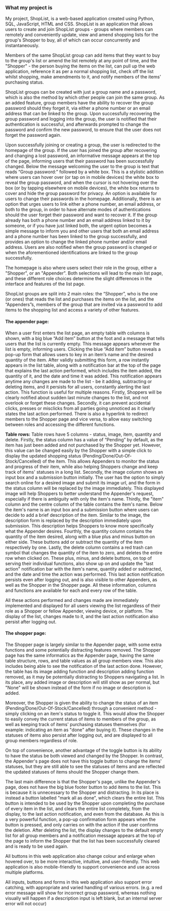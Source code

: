 ### What my project is

My project, ShopList, is a web-based application created using Python, SQL, JavaScript, HTML and CSS. ShopList is an application that allows users to create and join ShopList groups - groups where members can remotely and conveniently update, view and amend shopping lists for the group's Shopper to buy, all of which can occur concurrently and instantaneously.

Members of the same ShopList group can add items that they want to buy to the group's list or amend the list remotely at any point of time, and the "Shopper" - the person buying the items on the list, can pull up the web application, reference it as per a normal shopping list, check off the list whilst shopping, make amendments to it, and notify members of the items’ purchasing status.

ShopList groups can be created with just a group name and a password, which is also the method by which other people can join the same group. As an added feature, group members have the ability to recover the group password should they forget it, via either a phone number or an email address that can be linked to the group. Upon successfully recovering the group password and logging into the group, the user is notified that their authentication is successful, and afterwards prompted to change the password and confirm the new password, to ensure that the user does not forget the password again.

Upon successfully joining or creating a group, the user is redirected to the homepage of the group. If the user has joined the group after recovering and changing a lost password, an informative message appears at the top of the page, informing users that their password has been successfully changed. Below the message welcoming the user to the group is text that reads “Group password:” followed by a white box. This is a stylistic addition where users can hover over (or tap on in mobile devices) the white box to reveal the group password, and when the cursor is not hovering over the box (or by tapping elsewhere on mobile devices), the white box returns to cover and hide the group password for privacy. An option is available for users to change their passwords in the homepage. Additionally, there is an option that urges users to link either a phone number, an email address, or both to the group, in order to have alternate modes of authentications should the user forget their password and want to recover it. If the group already has both a phone number and an email address linked to it by someone, or if you have just linked both, the urgent option becomes a simple message to inform you and other users that both an email address and a phone number has been linked to the group successfully, and provides an option to change the linked phone number and/or email address. Users are also notified when the group password is changed or when the aforementioned identifications are linked to the group successfully.

The homepage is also where users select their role in the group, either a "Shopper", or an "Appender". Both selections will lead to the main list page, and these different role choices determine the slight differences in the interface and features of the list page.

ShopList groups are split into 2 main roles: the “Shopper”, who is the one (or ones) that reads the list and purchases the items on the list, and the “Appenders”s, members of the group that are invited via a password to add items to the shopping list and access a variety of other features.

#### The appender page:
When a user first enters the list page, an empty table with columns is shown, with a big blue “Add item” button at the foot and a message that tells users that the list is currently empty. This message appears whenever the list is empty, informing users. Clicking the blue “Add item” button reveals a pop-up form that allows users to key in an item’s name and the desired quantity of the item. After validly submitting this form, a row instantly appears in the list table, along with a notification bar at the top of the page that explains the last action performed, which includes the item added, the quantity of it, and the date and time it was added. This notification appears anytime any changes are made to the list - be it adding, subtracting or deleting items, and it persists for all users, constantly alerting the last action. This function is useful for multiple reasons. Firstly, Shoppers will be clearly notified about sudden last minute changes to the list, and not overlook or forget these changes. Secondly, it can prevent accidental clicks, presses or misclicks from all parties going unnoticed as it clearly states the last action performed. There is also a hyperlink to redirect members to the Shopper page and vice versa, to allow easy switching between roles and accessing the different functions.

**Table rows:**
Table rows have 5 columns - status, image, item, quantity and delete. Firstly, the status column has a value of “Pending” by default, as the item has just been added and not purchased by the Shopper yet. However, this value can be changed easily by the Shopper with a simple click to display the updated shopping status (Pending/Done/Out-Of-Stock/Cancelled) of the item. This allows Appenders to monitor the status and progress of their item, while also helping Shoppers change and keep track of items' statuses in a long list. Secondly, the image column shows an input box and a submission button initially. The user has the option to simply search online for a desired image and submit its image url, and the form in the status column will be replaced by the image immediately. This displayed image will help Shoppers to better understand the Appender's request, especially if there is ambiguity with only the item's name. Thirdly, the "item" column and the centre column of the table contains the item's name. Below the item's name is an input box and a submission button where users can decide to add a brief description of the item. Similar to the image, the description form is replaced by the description immediately upon submission. This description helps Shoppers to know more specifically what the Appender desires. Fourthly, the quantity column contains the quantity of the item desired, along with a blue plus and minus button on either side. These buttons add or subtract the quantity of the item respectively by one. Lastly, the delete column contains a red trash can symbol that changes the quantity of the item to zero, and deletes the entire row when clicked on. These plus, minus, and delete buttons, on top of serving their individual functions, also show up on and update the "last action" notification bar with the item's name, quantity added or subtracted, and the date and time the action was performed. This last action notification persists even after logging out, and is also visible to other Appenders, as well as the Shopper in the Shopper page. All these information, columns and functions are available for each and every row of the table.

All these actions performed and changes made are immediately implemented and displayed for all users viewing the list regardless of their role as a Shopper or fellow Appender, viewing device, or platform. The display of the list, changes made to it, and the last action notification also persist after logging out.

#### The shopper page:
The Shopper page is largely similar to the Appender page, with some extra functions and some potentially distracting features removed. The Shopper page has the same informatics as the Appender page, having the same table structure, rows, and table values as all group members view. This also includes being able to see the notification of the last action done. However, the table has its image adding function and description adding function removed, as it may be potentially distracting to Shoppers navigating a list. In its place, any added image or description will still show as per normal, but "None" will be shown instead of the form if no image or description is added.

Moreover, the Shopper is given the ability to change the status of an item (Pending/Done/Out-Of-Stock/Cancelled) through a convenient method - simply clicking on an item's status to toggle it. This would allow the Shopper to easily convey the current status of items to members of the group, as well as keeping track of items' purchasing statuses themselves (for example: indicating an item as "done" after buying it). These changes in the statuses of items also persist after logging out, and are displayed to all group members regardless of role.

On top of convenience, another advantage of the toggle button is its ability to have the status be both viewed and changed by the Shopper. In contrast, the Appender's page does not have this toggle button to change the items' statuses, but they are still able to see the statuses of items and are reflected the updated statuses of items should the Shopper change them.

The last main difference is that the Shopper's page, unlike the Appender's page, does not have the big blue footer button to add items to the list. This is because it is unnecessary to the Shopper and distracting. In its place is instead a button labelled "mark all as done", which clears the entire list. This button is intended to be used by the Shopper upon completing the purchase of every item in the list, and clears the entire list completely, from the display, to the last action notification, and even from the database. As this is a very powerful function, a pop-up confirmation form appears when the button is pressed, and only carries on with the action if the user confirms the deletion. After deleting the list, the display changes to the default empty list for all group members and a notification message appears at the top of the page to inform the Shopper that the list has been successfully cleared and is ready to be used again.

All buttons in this web application also change colour and enlarge when hovered over, to be more interactive, intuitive, and user-friendly. This web application is also mobile-friendly to support convenience and use across multiple platforms.

All inputs, buttons and forms in this web application also support error catching, with appropriate and varied handling of various errors. (e.g. a red error message will show for incorrect group password, whereas nothing visually will happen if a description input is left blank, but an internal server error will not occur)
